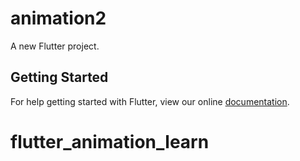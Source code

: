# animation2

A new Flutter project.

## Getting Started

For help getting started with Flutter, view our online
[documentation](https://flutter.io/).
# flutter_animation_learn

